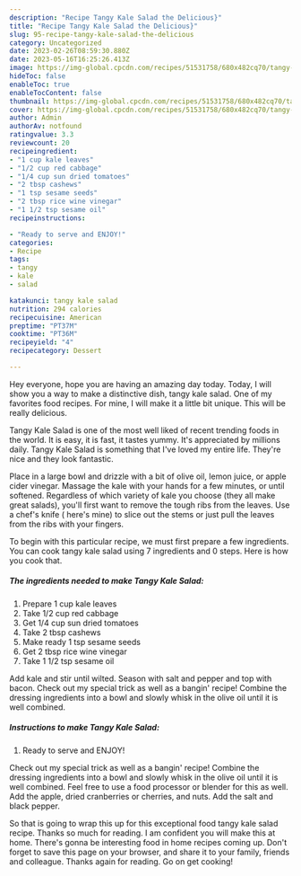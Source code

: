 ```yaml
---
description: "Recipe Tangy Kale Salad the Delicious}"
title: "Recipe Tangy Kale Salad the Delicious}"
slug: 95-recipe-tangy-kale-salad-the-delicious
category: Uncategorized
date: 2023-02-26T08:59:30.880Z
date: 2023-05-16T16:25:26.413Z
image: https://img-global.cpcdn.com/recipes/51531758/680x482cq70/tangy-kale-salad-recipe-main-photo.jpg
hideToc: false
enableToc: true
enableTocContent: false
thumbnail: https://img-global.cpcdn.com/recipes/51531758/680x482cq70/tangy-kale-salad-recipe-main-photo.jpg
cover: https://img-global.cpcdn.com/recipes/51531758/680x482cq70/tangy-kale-salad-recipe-main-photo.jpg
author: Admin
authorAv: notfound
ratingvalue: 3.3
reviewcount: 20
recipeingredient:
- "1 cup kale leaves"
- "1/2 cup red cabbage"
- "1/4 cup sun dried tomatoes"
- "2 tbsp cashews"
- "1 tsp sesame seeds"
- "2 tbsp rice wine vinegar"
- "1 1/2 tsp sesame oil"
recipeinstructions:

- "Ready to serve and ENJOY!"
categories:
- Recipe
tags:
- tangy
- kale
- salad

katakunci: tangy kale salad 
nutrition: 294 calories
recipecuisine: American
preptime: "PT37M"
cooktime: "PT36M"
recipeyield: "4"
recipecategory: Dessert

---
```



Hey everyone, hope you are having an amazing day today. Today, I will show you a way to make a distinctive dish, tangy kale salad. One of my favorites food recipes. For mine, I will make it a little bit unique. This will be really delicious.

Tangy Kale Salad is one of the most well liked of recent trending foods in the world. It is easy, it is fast, it tastes yummy. It's appreciated by millions daily. Tangy Kale Salad is something that I've loved my entire life. They're nice and they look fantastic.

Place in a large bowl and drizzle with a bit of olive oil, lemon juice, or apple cider vinegar. Massage the kale with your hands for a few minutes, or until softened. Regardless of which variety of kale you choose (they all make great salads), you&#39;ll first want to remove the tough ribs from the leaves. Use a chef&#39;s knife ( here&#39;s mine) to slice out the stems or just pull the leaves from the ribs with your fingers.


To begin with this particular recipe, we must first prepare a few ingredients. You can cook tangy kale salad using 7 ingredients and 0 steps. Here is how you cook that.

<!--inarticleads1-->

##### The ingredients needed to make Tangy Kale Salad:

1. Prepare 1 cup kale leaves
1. Take 1/2 cup red cabbage
1. Get 1/4 cup sun dried tomatoes
1. Take 2 tbsp cashews
1. Make ready 1 tsp sesame seeds
1. Get 2 tbsp rice wine vinegar
1. Take 1 1/2 tsp sesame oil


Add kale and stir until wilted. Season with salt and pepper and top with bacon. Check out my special trick as well as a bangin&#39; recipe! Combine the dressing ingredients into a bowl and slowly whisk in the olive oil until it is well combined. 

<!--inarticleads2-->

##### Instructions to make Tangy Kale Salad:


1. Ready to serve and ENJOY!

Check out my special trick as well as a bangin&#39; recipe! Combine the dressing ingredients into a bowl and slowly whisk in the olive oil until it is well combined. Feel free to use a food processor or blender for this as well. Add the apple, dried cranberries or cherries, and nuts. Add the salt and black pepper. 

So that is going to wrap this up for this exceptional food tangy kale salad recipe. Thanks so much for reading. I am confident you will make this at home. There's gonna be interesting food in home recipes coming up. Don't forget to save this page on your browser, and share it to your family, friends and colleague. Thanks again for reading. Go on get cooking!
